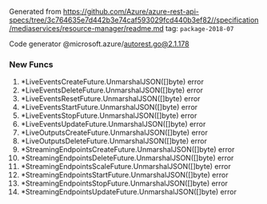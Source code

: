 Generated from https://github.com/Azure/azure-rest-api-specs/tree/3c764635e7d442b3e74caf593029fcd440b3ef82//specification/mediaservices/resource-manager/readme.md tag: `package-2018-07`

Code generator @microsoft.azure/autorest.go@2.1.178


### New Funcs

1. *LiveEventsCreateFuture.UnmarshalJSON([]byte) error
1. *LiveEventsDeleteFuture.UnmarshalJSON([]byte) error
1. *LiveEventsResetFuture.UnmarshalJSON([]byte) error
1. *LiveEventsStartFuture.UnmarshalJSON([]byte) error
1. *LiveEventsStopFuture.UnmarshalJSON([]byte) error
1. *LiveEventsUpdateFuture.UnmarshalJSON([]byte) error
1. *LiveOutputsCreateFuture.UnmarshalJSON([]byte) error
1. *LiveOutputsDeleteFuture.UnmarshalJSON([]byte) error
1. *StreamingEndpointsCreateFuture.UnmarshalJSON([]byte) error
1. *StreamingEndpointsDeleteFuture.UnmarshalJSON([]byte) error
1. *StreamingEndpointsScaleFuture.UnmarshalJSON([]byte) error
1. *StreamingEndpointsStartFuture.UnmarshalJSON([]byte) error
1. *StreamingEndpointsStopFuture.UnmarshalJSON([]byte) error
1. *StreamingEndpointsUpdateFuture.UnmarshalJSON([]byte) error
